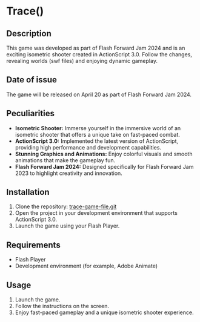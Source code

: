 # Trace()

## Description

This game was developed as part of Flash Forward Jam 2024 and is an exciting isometric shooter created in ActionScript 3.0. Follow the changes, revealing worlds (swf files) and enjoying dynamic gameplay.

## Date of issue

The game will be released on April 20 as part of Flash Forward Jam 2024.

## Peculiarities

- **Isometric Shooter:** Immerse yourself in the immersive world of an isometric shooter that offers a unique take on fast-paced combat.
- **ActionScript 3.0:** Implemented the latest version of ActionScript, providing high performance and development capabilities.
- **Stunning Graphics and Animations:** Enjoy colorful visuals and smooth animations that make the gameplay fun.
- **Flash Forward Jam 2024:** Designed specifically for Flash Forward Jam 2023 to highlight creativity and innovation.

## Installation

1. Clone the repository: [trace-game-file.git](https://github.com/mtv129/trace_game_file/)
2. Open the project in your development environment that supports ActionScript 3.0.
3. Launch the game using your Flash Player.

## Requirements

- Flash Player
- Development environment (for example, Adobe Animate)

## Usage
1. Launch the game.
2. Follow the instructions on the screen.
3. Enjoy fast-paced gameplay and a unique isometric shooter experience.
